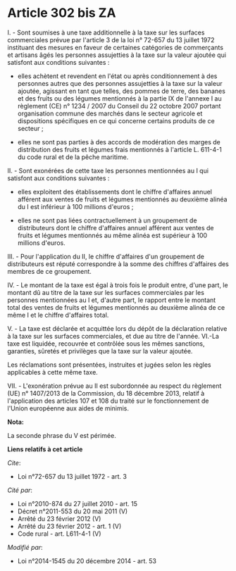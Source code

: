 # Article 302 bis ZA

I. - Sont soumises à une taxe additionnelle à la taxe sur les surfaces commerciales prévue par l'article 3 de la loi n°
72-657 du 13 juillet 1972 instituant des mesures en faveur de certaines catégories de commerçants et artisans âgés les
personnes assujetties à la taxe sur la valeur ajoutée qui satisfont aux conditions suivantes :

- elles achètent et revendent en l'état ou après conditionnement à des personnes autres que des personnes assujetties à la
taxe sur la valeur ajoutée, agissant en tant que telles, des pommes de terre, des bananes et des fruits ou des légumes
mentionnés à la partie IX de l'annexe I au règlement (CE) n° 1234 / 2007 du Conseil du 22 octobre 2007 portant organisation
commune des marchés dans le secteur agricole et dispositions spécifiques en ce qui concerne certains produits de ce secteur ;

- elles ne sont pas parties à des accords de modération des marges de distribution des fruits et légumes frais mentionnés à
l'article L. 611-4-1 du code rural et de la pêche maritime. 

II. - Sont exonérées de cette taxe les personnes mentionnées au I qui satisfont aux conditions suivantes :

- elles exploitent des établissements dont le chiffre d'affaires annuel afférent aux ventes de fruits et légumes mentionnés
au deuxième alinéa du I est inférieur à 100 millions d'euros ;

- elles ne sont pas liées contractuellement à un groupement de distributeurs dont le chiffre d'affaires annuel afférent aux
ventes de fruits et légumes mentionnés au même alinéa est supérieur à 100 millions d'euros. 

III. - Pour l'application du II, le chiffre d'affaires d'un groupement de distributeurs est réputé correspondre à la somme
des chiffres d'affaires des membres de ce groupement. 

IV. - Le montant de la taxe est égal à trois fois le produit entre, d'une part, le montant dû au titre de la taxe sur les
surfaces commerciales par les personnes mentionnées au I et, d'autre part, le rapport entre le montant total des ventes de
fruits et légumes mentionnés au deuxième alinéa de ce même I et le chiffre d'affaires total.

V. - La taxe est déclarée et acquittée lors du dépôt de la déclaration relative à la taxe sur les surfaces commerciales, et
due au titre de l'année. VI.-La taxe est liquidée, recouvrée et contrôlée sous les mêmes sanctions, garanties, sûretés et
privilèges que la taxe sur la valeur ajoutée. 

Les réclamations sont présentées, instruites et jugées selon les règles applicables à cette même taxe. 

VII. - L'exonération prévue au II est subordonnée au respect du règlement (UE) n° 1407/2013 de la Commission, du 18 décembre
2013, relatif à l'application des articles 107 et 108 du traité sur le fonctionnement de l'Union européenne aux aides de
minimis.

**Nota:**

La seconde phrase du V est périmée.

**Liens relatifs à cet article**

_Cite_:

  - Loi n°72-657 du 13 juillet 1972 - art. 3

_Cité par_:

  - Loi n°2010-874 du 27 juillet 2010 - art. 15
  - Décret n°2011-553 du 20 mai 2011 (V)
  - Arrêté du 23 février 2012 (V)
  - Arrêté du 23 février 2012 - art. 1 (V)
  - Code rural - art. L611-4-1 (V)

_Modifié par_:

  - Loi n°2014-1545 du 20 décembre 2014 - art. 53
